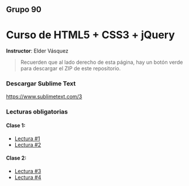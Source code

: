 ## Grupo 90
# Curso de HTML5 + CSS3 + jQuery
**Instructor**: Elder Vásquez

> Recuerden que al lado derecho de esta página, hay un botón verde para descargar el ZIP de este repositorio.

### Descargar Sublime Text
https://www.sublimetext.com/3

### Lecturas obligatorias
#### Clase 1: 
+ [Lectura #1](http://webdelprofesor.ula.ve/nucleotrujillo/alperez/html5_css3/02/index.html)
+ [Lectura #2](http://webdelprofesor.ula.ve/nucleotrujillo/alperez/html5_css3/03/index.html)

#### Clase 2:
+ [Lectura #3](http://www.comocreartuweb.com/curso-de-html/curso-html-introducion/las-imagenes.html)
+ [Lectura #4](http://www.comocreartuweb.com/curso-de-html/curso-html-introducion/los-enlaces/ruta-de-enlaces.html)

